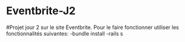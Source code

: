 # Eventbrite-J2
#Projet jour 2 sur le site Eventbrite. 
Pour le faire fonctionner utiliser les fonctionnalités suivantes: 
-bundle install
-rails s 

